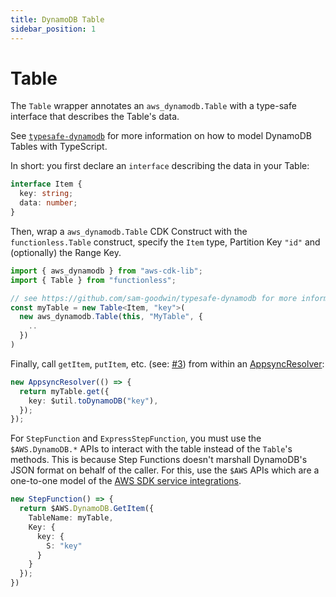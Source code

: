 ```yaml
---
title: DynamoDB Table
sidebar_position: 1
---
```


# Table

The `Table` wrapper annotates an `aws_dynamodb.Table` with a type-safe interface that describes the Table's data.

See [`typesafe-dynamodb`](https://github.com/sam-goodwin/typesafe-dynamodb) for more information on how to model DynamoDB Tables with TypeScript.

In short: you first declare an `interface` describing the data in your Table:

```ts
interface Item {
  key: string;
  data: number;
}
```

Then, wrap a `aws_dynamodb.Table` CDK Construct with the `functionless.Table` construct, specify the `Item` type, Partition Key `"id"` and (optionally) the Range Key.

```ts
import { aws_dynamodb } from "aws-cdk-lib";
import { Table } from "functionless";

// see https://github.com/sam-goodwin/typesafe-dynamodb for more information on type-safe DynamoDB Tables.
const myTable = new Table<Item, "key">(
  new aws_dynamodb.Table(this, "MyTable", {
    ..
  })
)
```

Finally, call `getItem`, `putItem`, etc. (see: [#3](https://github.com/sam-goodwin/functionless/issues/3)) from within an [AppsyncResolver](#AppsyncResolver):

```ts
new AppsyncResolver(() => {
  return myTable.get({
    key: $util.toDynamoDB("key"),
  });
});
```

For `StepFunction` and `ExpressStepFunction`, you must use the `$AWS.DynamoDB.*` APIs to interact with the table instead of the `Table`'s methods. This is because Step Functions doesn't marshall DynamoDB's JSON format on behalf of the caller. For this, use the `$AWS` APIs which are a one-to-one model of the [AWS SDK service integrations](https://docs.aws.amazon.com/step-functions/latest/dg/supported-services-awssdk.html).

```ts
new StepFunction() => {
  return $AWS.DynamoDB.GetItem({
    TableName: myTable,
    Key: {
      key: {
        S: "key"
      }
    }
  });
})
```
